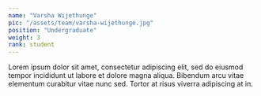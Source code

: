 ```yaml
---
name: "Varsha Wijethunge"
pic: "/assets/team/varsha-wijethunge.jpg"
position: "Undergraduate"
weight: 3
rank: student
---
```


Lorem ipsum dolor sit amet, consectetur adipiscing elit, sed do eiusmod tempor incididunt ut labore et dolore magna aliqua. Bibendum arcu vitae elementum curabitur vitae nunc sed. Tortor at risus viverra adipiscing at in.
